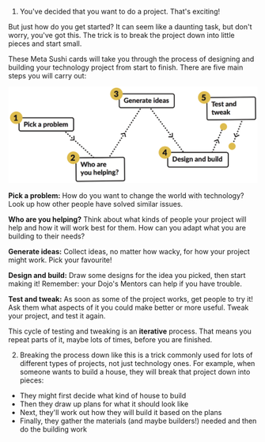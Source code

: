 1. You've decided that you want to do a project. That's exciting! 

 But just how do you get started? It can seem like a daunting task, but don't worry, you've got this. The trick is to break the project down into little pieces and start small. 

 These Meta Sushi cards will take you through the process of designing and building your technology project from start to finish. There are five main steps you will carry out:

 ![](assets/projectdesignsteps.png)

 **Pick a problem:** How do you want to change the world with technology? Look up how other people have solved similar issues.
    
 **Who are you helping?** Think about what kinds of people your project will help and how it will work best for them. How can you adapt what you are building to their needs?

 **Generate ideas:** Collect ideas, no matter how wacky, for how your project might work. Pick your favourite!

 **Design and build:** Draw some designs for the idea you picked, then start making it! Remember: your Dojo's Mentors can help if you have trouble.
 
 **Test and tweak:** As soon as some of the project works, get people to try it! Ask them what aspects of it you could make better or more useful. Tweak your project, and test it again.
 
 This cycle of testing and tweaking is an **iterative** process. That means you repeat parts of it, maybe lots of times, before you are finished.
 
2. Breaking the process down like this is a trick commonly used for lots of different types of projects, not just technology ones. For example, when someone wants to build a house, they will break that project down into pieces:
 - They might first decide what kind of house to build
 - Then they draw up plans for what it should look like
 - Next, they'll work out how they will build it based on the plans
 - Finally, they gather the materials (and maybe builders!) needed and then do the building work
 




